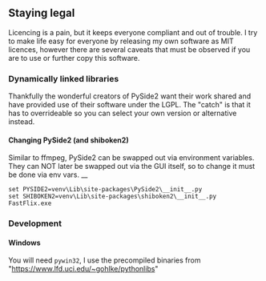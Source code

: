 ## Staying legal

Licencing is a pain, but it keeps everyone compliant and out of trouble. I try to make life easy for everyone
by releasing my own software as MIT licences, however there are several caveats that must be observed if you
are to use or further copy this software.

### Dynamically linked libraries

Thankfully the wonderful creators of PySide2 want their work shared and have provided use of their
software under the LGPL. The "catch" is that it has to overrideable so you can select your own version or
alternative instead.

#### Changing PySide2 (and shiboken2)

Similar to ffmpeg, PySide2 can be swapped out via environment variables. They can NOT later be swapped
out via the GUI itself, so to change it must be done via env vars.
__
```
set PYSIDE2=venv\Lib\site-packages\PySide2\__init__.py
set SHIBOKEN2=venv\Lib\site-packages\shiboken2\__init__.py
FastFlix.exe
```

### Development

#### Windows

You will need `pywin32`, I use the precompiled binaries from "https://www.lfd.uci.edu/~gohlke/pythonlibs"


